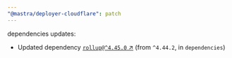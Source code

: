 ```yaml
---
"@mastra/deployer-cloudflare": patch
---
```

dependencies updates:
  - Updated dependency [`rollup@^4.45.0` ↗︎](https://www.npmjs.com/package/rollup/v/4.45.0) (from `^4.44.2`, in `dependencies`)
